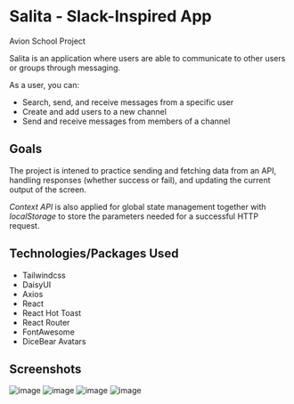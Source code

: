 # Salita - Slack-Inspired App
Avion School Project

Salita is an application where users are able to communicate to other users or groups through messaging. 

As a user, you can:
- Search, send, and receive messages from a specific user
- Create and add users to a new channel
- Send and receive messages from members of a channel

## Goals
The project is intened to practice sending and fetching data from an API, handling responses (whether success or fail), and updating the current output of the screen.

*Context API* is also applied for global state management together with *localStorage* to store the parameters needed for a successful HTTP request.

## Technologies/Packages Used

- Tailwindcss
- DaisyUI
- Axios
- React
- React Hot Toast
- React Router
- FontAwesome
- DiceBear Avatars

## Screenshots
![image](https://user-images.githubusercontent.com/88828088/227802647-b7ab6df5-85b4-49b9-b99f-7ce5f6825019.png)
![image](https://user-images.githubusercontent.com/88828088/227802679-e0ef1ab7-6da5-4350-8851-9f6e4591a5d1.png)
![image](https://user-images.githubusercontent.com/88828088/227802725-cfa2d4f7-8d04-49f2-ab36-21b10a1056b2.png)
![image](https://user-images.githubusercontent.com/88828088/227802747-345ed3d6-5ba3-4313-8537-045f88faea5d.png)
